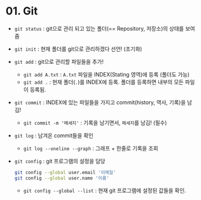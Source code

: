 # 01. Git

- `git status` : git으로 관리 되고 있는 폴더(== Repository, 저장소)의 상태를 보여줌
- `git init` : 현재 폴더를 git으로 관리하겠다 선언! (초기화)
- `git add` : git으로 관리할 파일들을 추가!
  - `git add A.txt` : `A.txt` 파일을 INDEX(Stating 영역)에 등록 (폴더도 가능)
  - `git add .` : 현재 폴더(`.`)를 INDEX에 등록. 폴더를 등록하면 내부의 모든 파일이 등록됨.
- `git commit` : INDEX에 있는 파일들을 가지고 commit(history, 역사, 기록)을 남김!
  - `git commit -m '메세지'` : 기록을 남기면서, `메세지`를 남김! (필수)
- `git log` : 남겨온 commit들을 확인
  - `git log --oneline --graph` : 그래프 + 한줄로 기록을 조회

- `git config` : git 프로그램의 설정을 담당

  ```bash
  git config --global user.email '이메일'
  git config --global user.name '이름'
  ```

  - `git config --global --list` : 현재 git 프로그램에 설정된 값들을 확인.